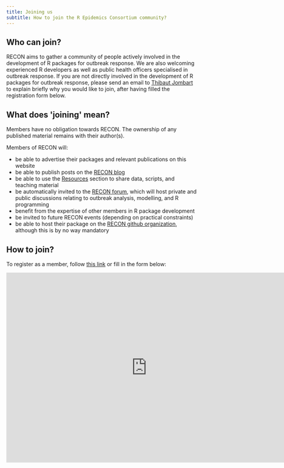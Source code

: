 ```yaml
---
title: Joining us
subtitle: How to join the R Epidemics Consortium community?
---
```


## Who can join?

RECON aims to gather a community of people actively involved in the development
of R packages for outbreak response. We are also welcoming experienced R
developers as well as public health officers specialised in outbreak
response. If you are not directly involved in the development of R packages for
outbreak response, please send an email to [Thibaut
Jombart](mailto:thibautjombart@gmail.com) to explain briefly why you would like
to join, after having filled the registration form below.



## What does 'joining' mean?

Members have no obligation towards RECON. The ownership of any published material remains with their author(s).

Members of RECON will:

- be able to advertise their packages and relevant publications on this website
- be able to publish posts on the [RECON blog](../blog)
- be able to use the [Resources](../resources) section to share data, scripts, and teaching material
- be automatically invited to the [RECON forum](../forum), which will host private and public discussions relating to outbreak analysis, modelling, and R programming
- benefit from the expertise of other members in R package development
- be invited to future RECON events (depending on practical constraints)
- be able to host their package on the [RECON github organization](https://github.com/reconhub/), although this is by no way mandatory



## How to join?

To register as a member, follow [this link](https://goo.gl/forms/VdkkofZmuB5BP9HT2) or fill in the form below:

<iframe src="https://docs.google.com/forms/d/e/1FAIpQLSdWeyiSPHifEZt38jPEGEQkzJQUHzmCZiOhi6XV0anj6vdi7g/viewform?embedded=true" width="740" height="500" frameborder="0" marginheight="0" marginwidth="0">Loading...</iframe>